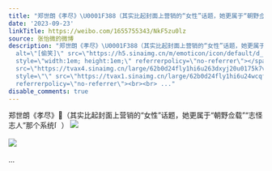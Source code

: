 ```yaml
---
title: "郑世朗《孝尽》\U0001F388（其实比起封面上营销的“女性”话题，她更属于“朝野佥载”“志怪志人”那个系统[偷笑]） [图片][图片]"
date: '2023-09-23'
linkTitle: https://weibo.com/1655755343/NkF5zu0lz
source: 张怡微的微博
description: "郑世朗《孝尽》\U0001F388（其实比起封面上营销的“女性”话题，她更属于“朝野佥载”“志怪志人”那个系统<span class=\"url-icon\"><img
  alt=\"[偷笑]\" src=\"https://h5.sinaimg.cn/m/emoticon/icon/default/d_touxiao-0d995330b6.png\"
  style=\"width:1em; height:1em;\" referrerpolicy=\"no-referrer\"></span>） <img style=\"\"
  src=\"https://tvax4.sinaimg.cn/large/62b0d24fly1hi6u263dxyj20u0175k7v.jpg\" referrerpolicy=\"no-referrer\"><br><br><img
  style=\"\" src=\"https://tvax1.sinaimg.cn/large/62b0d24fly1hi6u24wcqfj20u0140wm3.jpg\"
  referrerpolicy=\"no-referrer\"><br><br> ..."
disable_comments: true
---
```

郑世朗《孝尽》🎈（其实比起封面上营销的“女性”话题，她更属于“朝野佥载”“志怪志人”那个系统<span class="url-icon"><img alt="[偷笑]" src="https://h5.sinaimg.cn/m/emoticon/icon/default/d_touxiao-0d995330b6.png" style="width:1em; height:1em;" referrerpolicy="no-referrer"></span>） <img style="" src="https://tvax4.sinaimg.cn/large/62b0d24fly1hi6u263dxyj20u0175k7v.jpg" referrerpolicy="no-referrer"><br><br><img style="" src="https://tvax1.sinaimg.cn/large/62b0d24fly1hi6u24wcqfj20u0140wm3.jpg" referrerpolicy="no-referrer"><br><br> ...